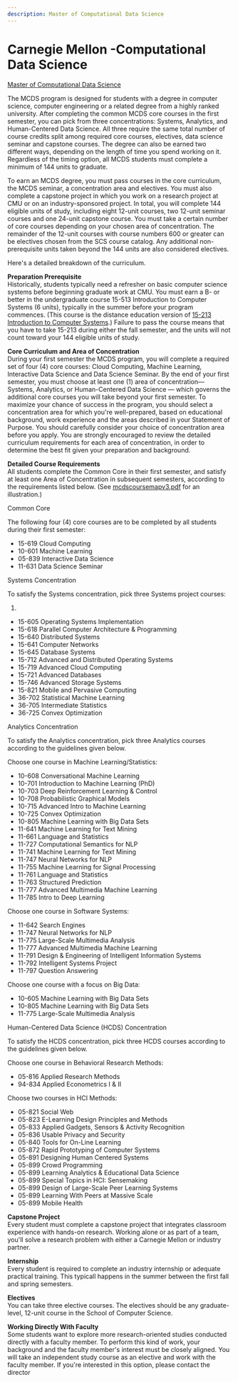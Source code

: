 ```yaml
---
description: Master of Computational Data Science
---
```


# Carnegie Mellon -Computational Data Science

[Master of Computational Data Science](https://mcds.cs.cmu.edu/learn-us-overview)

The MCDS program is designed for students with a degree in computer science, computer engineering or a related degree from a highly ranked university. After completing the common MCDS core courses in the first semester, you can pick from three concentrations: Systems, Analytics, and Human-Centered Data Science. All three require the same total number of course credits split among required core courses, electives, data science seminar and capstone courses. The degree can also be earned two different ways, depending on the length of time you spend working on it. Regardless of the timing option, all MCDS students must complete a minimum of 144 units to graduate.

To earn an MCDS degree, you must pass courses in the core curriculum, the MCDS seminar, a concentration area and electives. You must also complete a capstone project in which you work on a research project at CMU or on an industry-sponsored project. In total, you will complete 144 eligible units of study, including eight 12-unit courses, two 12-unit seminar courses and one 24-unit capstone course. You must take a certain number of core courses depending on your chosen area of concentration. The remainder of the 12-unit courses with course numbers 600 or greater can be electives chosen from the SCS course catalog. Any additional non-prerequisite units taken beyond the 144 units are also considered electives.

Here's a detailed breakdown of the curriculum.

**Preparation Prerequisite**  
Historically, students typically need a refresher on basic computer science systems before beginning graduate work at CMU. You must earn a B- or better in the undergraduate course 15-513 Introduction to Computer Systems \(6 units\), typically in the summer before your program commences. \(This course is the distance education version of [15-213 Introduction to Computer Systems](http://www.cs.cmu.edu/~213/).\) Failure to pass the course means that you have to take 15-213 during either the fall semester, and the units will not count toward your 144 eligible units of study.

**Core Curriculum and Area of Concentration**  
During your first semester the MCDS program, you will complete a required set of four \(4\) core courses: Cloud Computing, Machine Learning, Interactive Data Science and Data Science Seminar. By the end of your first semester, you must choose at least one \(1\) area of concentration— Systems, Analytics, or Human-Centered Data Science — which governs the additional core courses you will take beyond your first semester. To maximize your chance of success in the program, you should select a concentration area for which you're well-prepared, based on educational background, work experience and the areas described in your Statement of Purpose.  You should carefully consider your choice of concentration area before you apply. You are strongly encouraged to review the detailed curriculum requirements for each area of concentration, in order to determine the best fit given your preparation and background.   
  
**Detailed Course Requirements**  
All students complete the Common Core in their first semester, and satisfy at least one Area of Concentration in subsequent semesters, according to the requirements listed below. \(See [mcdscoursemapv3.pdf](https://mcds.cs.cmu.edu/sites/default/files/mcdscoursemapv3.pdf) for an illustration.\)

Common Core

The following four \(4\) core courses are to be completed by all students during their first semester:

* 15-619 Cloud Computing
* 10-601 Machine Learning
* 05-839 Interactive Data Science
* 11-631 Data Science Seminar

Systems Concentration

To satisfy the Systems concentration, pick three Systems project courses:

1. 
* 15-605 Operating Systems Implementation
* 15-618 Parallel Computer Architecture & Programming
* 15-640 Distributed Systems
* 15-641 Computer Networks
* 15-645 Database Systems
* 15-712 Advanced and Distributed Operating Systems
* 15-719 Advanced Cloud Computing
* 15-721 Advanced Databases
* 15-746 Advanced Storage Systems
* 15-821 Mobile and Pervasive Computing
* 36-702 Statistical Machine Learning
* 36-705 Intermediate Statistics
* 36-725 Convex Optimization

Analytics Concentration

To satisfy the Analytics concentration, pick three Analytics courses according to the guidelines given below.

Choose one course in Machine Learning/Statistics:

* 10-608 Conversational Machine Learning
* 10-701 Introduction to Machine Learning \(PhD\)
* 10-703 Deep Reinforcement Learning & Control
* 10-708 Probabilistic Graphical Models
* 10-715 Advanced Intro to Machine Learning
* 10-725 Convex Optimization
* 10-805 Machine Learning with Big Data Sets
* 11-641 Machine Learning for Text Mining
* 11-661 Language and Statistics
* 11-727 Computational Semantics for NLP
* 11-741 Machine Learning for Text Mining
* 11-747 Neural Networks for NLP
* 11-755 Machine Learning for Signal Processing
* 11-761 Language and Statistics
* 11-763 Structured Prediction
* 11-777 Advanced Multimedia Machine Learning
* 11-785 Intro to Deep Learning

Choose one course in Software Systems:

* 11-642 Search Engines
* 11-747 Neural Networks for NLP
* 11-775 Large-Scale Multimedia Analysis
* 11-777 Advanced Multimedia Machine Learning
* 11-791 Design & Engineering of Intelligent Information Systems
* 11-792 Intelligent Systems Project
* 11-797 Question Answering

Choose one course with a focus on Big Data:

* 10-605 Machine Learning with Big Data Sets
* 10-805 Machine Learning with Big Data Sets
* 11-775 Large-Scale Multimedia Analysis

Human-Centered Data Science \(HCDS\) Concentration

To satisfy the HCDS concentration, pick three HCDS courses according to the guidelines given below.

Choose one course in Behavioral Research Methods:

* 05-816 Applied Research Methods
* 94-834 Applied Econometrics I & II

Choose two courses in HCI Methods:

* 05-821 Social Web
* 05-823 E-Learning Design Principles and Methods
* 05-833 Applied Gadgets, Sensors & Activity Recognition
* 05-836 Usable Privacy and Security
* 05-840 Tools for On-Line Learning
* 05-872 Rapid Prototyping of Computer Systems
* 05-891 Designing Human Centered Systems
* 05-899 Crowd Programming
* 05-899 Learning Analytics & Educational Data Science
* 05-899 Special Topics in HCI: Sensemaking
* 05-899 Design of Large-Scale Peer Learning Systems
* 05-899 Learning With Peers at Massive Scale
* 05-899 Mobile Health

**Capstone Project**  
Every student must complete a capstone project that integrates  classroom experience with hands-on research. Working alone or as part of a team, you'll solve a research problem with either a Carnegie Mellon or industry partner.

**Internship**  
Every student is required to complete an industry internship or adequate practical training. This typicall happens in the summer between the first fall and spring semesters.

**Electives**  
You can take three elective courses. The electives should be any graduate-level, 12-unit course in the School of Computer Science.

**Working Directly With Faculty**  
Some students want to explore more research-oriented studies conducted directly with a faculty member. To perform this kind of work, your background and the faculty member's interest must be closely aligned. You will take an independent study course as an elective and work with the faculty member. If you're interested in this option, please contact the director



